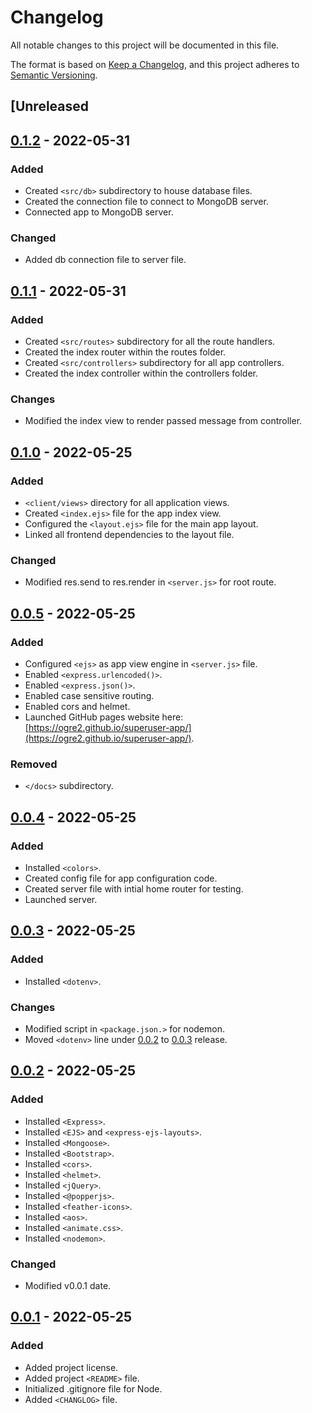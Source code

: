 # Changelog

All notable changes to this project will be documented in this file.

The format is based on [Keep a Changelog](https://keepachangelog.com/en/1.0.0/),
and this project adheres to [Semantic Versioning](https://semver.org/spec/v2.0.0.html).

## [Unreleased

## [0.1.2] - 2022-05-31

### Added

- Created `<src/db>` subdirectory to house database files.
- Created the connection file to connect to MongoDB server.
- Connected app to MongoDB server.

### Changed

- Added db connection file to server file.

## [0.1.1] - 2022-05-31

### Added

- Created `<src/routes>` subdirectory for all the route handlers.
- Created the index router within the routes folder.
- Created `<src/controllers>` subdirectory for all app controllers.
- Created the index controller within the controllers folder.

### Changes

- Modified the index view to render passed message from controller.

## [0.1.0] - 2022-05-25

### Added

- `<client/views>` directory for all application views.  
- Created `<index.ejs>` file for the app index view.
- Configured the `<layout.ejs>` file for the main app layout.
- Linked all frontend dependencies to the layout file.

### Changed

- Modified res.send to res.render in `<server.js>` for root route.

## [0.0.5] - 2022-05-25

### Added

- Configured `<ejs>` as app view engine in `<server.js>` file.
- Enabled `<express.urlencoded()>`.
- Enabled `<express.json()>`.
- Enabled case sensitive routing.
- Enabled cors and helmet.
- Launched GitHub pages website here: [https://ogre2.github.io/superuser-app/](https://ogre2.github.io/superuser-app/). 

### Removed

- `</docs>` subdirectory.  

## [0.0.4] - 2022-05-25

### Added

- Installed `<colors>`.
- Created config file for app configuration code.
- Created server file with intial home router for testing.
- Launched server.

## [0.0.3] - 2022-05-25

### Added

- Installed `<dotenv>`.

### Changes

- Modified script in `<package.json.>` for nodemon.
- Moved `<dotenv>` line under [0.0.2] to [0.0.3] release.

## [0.0.2] - 2022-05-25

### Added

- Installed `<Express>`.
- Installed `<EJS>` and `<express-ejs-layouts>`.
- Installed `<Mongoose>`.
- Installed `<Bootstrap>`.
- Installed `<cors>`.
- Installed `<helmet>`.
- Installed `<jQuery>`.
- Installed `<@popperjs>`.
- Installed `<feather-icons>`.
- Installed `<aos>`.
- Installed `<animate.css>`.
- Installed `<nodemon>`.

### Changed

- Modified v0.0.1 date.

## [0.0.1] - 2022-05-25

### Added

- Added project license.
- Added project `<README>` file.
- Initialized .gitignore file for Node.
- Added `<CHANGLOG>` file.

[Unreleased]: https://github.com/ogre2/superuser-app/compare/v0.0.1...HEAD
[0.1.2]: https://github.com/ogre2/superuser-app/compare/v0.1.1...v0.1.2
[0.1.1]: https://github.com/ogre2/superuser-app/compare/v0.1.0...v0.1.1
[0.1.0]: https://github.com/ogre2/superuser-app/compare/v0.0.5...v0.1.0
[0.0.5]: https://github.com/ogre2/superuser-app/compare/v0.0.4...v0.0.5
[0.0.4]: https://github.com/ogre2/superuser-app/compare/v0.0.3...v0.0.4
[0.0.3]: https://github.com/ogre2/superuser-app/compare/v0.0.2...v0.0.3
[0.0.2]: https://github.com/ogre2/superuser-app/compare/v0.0.1...v0.0.2
[0.0.1]: https://github.com/ogre2/superuser-app/releases/tag/v0.0.1
